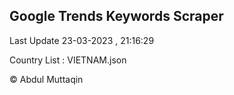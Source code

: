 

## Google Trends Keywords Scraper 
 
Last Update 23-03-2023 , 21:16:29

Country List :
VIETNAM.json



© Abdul Muttaqin 
